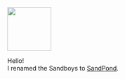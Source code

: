 <img height="100" src="https://img.todepond.com/IMG/RibbitTode.png">

Hello!<br>
I renamed the Sandboys to [SandPond](https://github.com/l2wilson94/SandPond).
